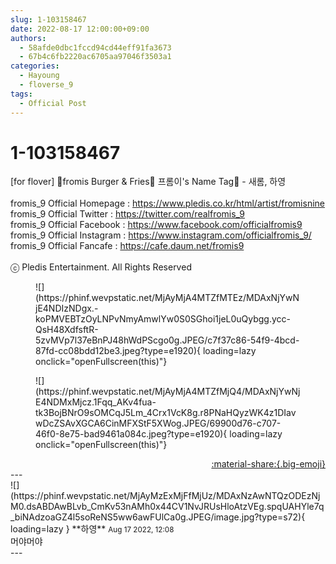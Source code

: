 ```yaml
---
slug: 1-103158467
date: 2022-08-17 12:00:00+09:00
authors:
  - 58afde0dbc1fccd94cd44eff91fa3673
  - 67b4c6fb2220ac6705aa97046f3503a1
categories:
  - Hayoung
  - floverse_9
tags:
  - Official Post
---
```


# 1-103158467

<div class="post-container" markdown="1">
<div class="content-container md-sidebar__scrollwrap" markdown="1">

[for flover] 🍔fromis Burger & Fries🍟 프롬이's Name Tag🔖 - 새롬, 하영<br><br>fromis_9 Official Homepage : <a href="https://www.pledis.co.kr/html/artist/fromisnine">https://www.pledis.co.kr/html/artist/fromisnine</a><br>fromis_9 Official Twitter : <a href="https://twitter.com/realfromis_9">https://twitter.com/realfromis_9</a><br>fromis_9 Official Facebook : <a href="https://www.facebook.com/officialfromis9">https://www.facebook.com/officialfromis9</a><br>fromis_9 Official Instagram : <a href="https://www.instagram.com/officialfromis_9/">https://www.instagram.com/officialfromis_9/</a><br>fromis_9 Official Fancafe : <a href="https://cafe.daum.net/fromis9">https://cafe.daum.net/fromis9</a><br><br>ⓒ Pledis Entertainment. All Rights Reserved
<figure markdown="1">
![](https://phinf.wevpstatic.net/MjAyMjA4MTZfMTEz/MDAxNjYwNjE4NDIzNDgx.-koPMVEBTzOyLNPvNmyAmwlYw0S0SGhoi1jeL0uQybgg.ycc-QsH48XdfsftR-5zvMVp7l37eBnPJ48hWdPScgo0g.JPEG/c7f37c86-54f9-4bcd-87fd-cc08bdd12be3.jpeg?type=e1920){ loading=lazy onclick="openFullscreen(this)"}
</figure>
<figure markdown="1">
![](https://phinf.wevpstatic.net/MjAyMjA4MTZfMjQ4/MDAxNjYwNjE4NDMxMjcz.1Fqq_AKv4fua-tk3BojBNrO9sOMCqJ5Lm_4Crx1VcK8g.r8PNaHQyzWK4z1DIavwDcZSAvXGCA6CinMFXStF5XWog.JPEG/69900d76-c707-46f0-8e75-bad9461a084c.jpeg?type=e1920){ loading=lazy onclick="openFullscreen(this)"}
</figure>
</div>
</div>

<div style="text-align: right;" markdown="1">
<a href="https://weverse.io/fromis9/media/1-103158467" style="text-align: right;">:material-share:{.big-emoji}</a>
</div>
---

<div class="comments-container md-sidebar__scrollwrap" markdown="1">
<div class="comment" markdown="1">
<div class='id-container' markdown="1">
![](https://phinf.wevpstatic.net/MjAyMzExMjFfMjUz/MDAxNzAwNTQzODEzNjM0.dsABDAwBLvb_CmKv53nAMh0x44CV1NvJRUsHloAtzVEg.spqUAHYle7q_biNAdzoaGZ4l5soReNS5ww6awFUlCa0g.JPEG/image.jpg?type=s72){ loading=lazy }
**<span class="artist">하영</span>** <small>Aug 17 2022, 12:08</small><br>
</div>
<div class='comment-body' markdown="1">
머야머야
</div>
</div>
</div>
---
